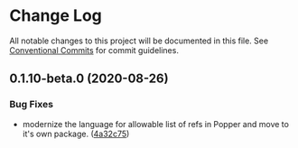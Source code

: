 # Change Log

All notable changes to this project will be documented in this file.
See [Conventional Commits](https://conventionalcommits.org) for commit guidelines.

## 0.1.10-beta.0 (2020-08-26)


### Bug Fixes

* modernize the language for allowable list of refs in Popper and move to it's own package. ([4a32c75](https://github.com/mark-tate/use-date-input/commit/4a32c75691fa96cf9b57c5e4e21f4683d54d4688))
